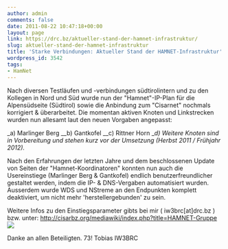 ```yaml
---
author: admin
comments: false
date: 2011-08-22 10:47:18+00:00
layout: page
link: https://drc.bz/aktueller-stand-der-hamnet-infrastruktur/
slug: aktueller-stand-der-hamnet-infrastruktur
title: 'Starke Verbindungen: Aktueller Stand der HAMNET-Infrastruktur'
wordpress_id: 3542
tags:
- HamNet
---
```


Nach diversen Testläufen und -verbindungen südtirolintern und zu den Kollegen in Nord und Süd wurde nun der "Hamnet"-IP-Plan für die Alpensüdseite (Südtirol) sowie die Anbindung zum "Cisarnet" nochmals korrigiert & überarbeitet. Die momentan aktiven Knoten und Linkstrecken wurden nun allesamt laut den neuen Vorgaben angepasst:

_a) Marlinger Berg
__b) Gantkofel
__c) Rittner Horn
__d) Weitere Knoten sind in Vorbereitung und stehen kurz vor der Umsetzung (Herbst 2011 / Frühjahr 2012)._

Nach den Erfahrungen der letzten Jahre und dem beschlossenen Update von Seiten der "Hamnet-Koordinatoren" konnten nun auch die Usereinstiege (Marlinger Berg & Gantkofel) endlich benutzerfreundlicher gestaltet werden, indem die IP- & DNS-Vergaben automatisiert wurden.
Ausserdem wurde WDS und NStreme an den Endpunkten komplett deaktiviert, um nicht mehr 'herstellergebunden' zu sein.

Weitere Infos zu den Einstiegsparameter gibts bei mir ( iw3brc[at]drc.bz ) bzw. unter:
[http://cisarbz.org/mediawiki/index.php?title=HAMNET-Gruppe
](http://cisarbz.org/mediawiki/index.php?title=HAMNET-Gruppe)
[![](https://drc.bz/wp-content/uploads/2011/08/hamnet.png)](https://drc.bz/wp-content/uploads/2011/08/hamnet.png)

Danke an allen Beteiligten.
73! Tobias
IW3BRC
